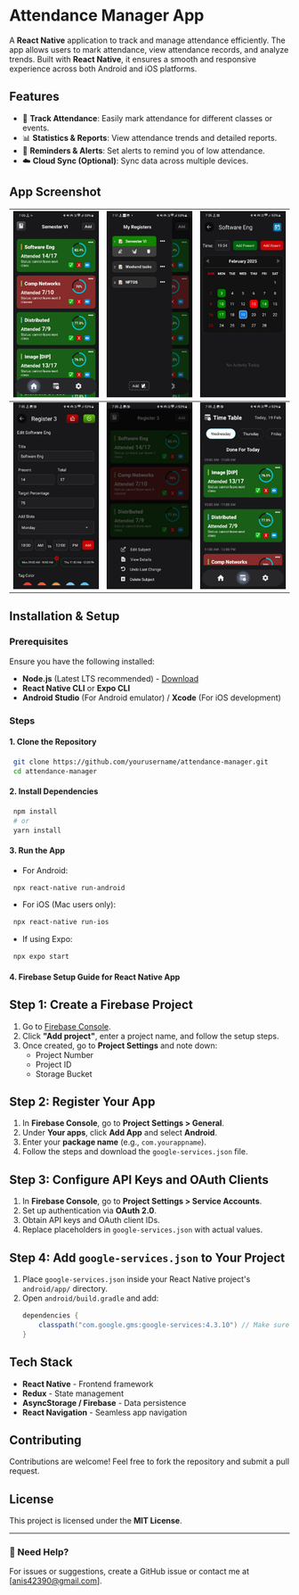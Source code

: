 # Attendance Manager App

A **React Native** application to track and manage attendance efficiently. The app allows users to mark attendance, view attendance records, and analyze trends. Built with **React Native**, it ensures a smooth and responsive experience across both Android and iOS platforms.

## Features
- 📅 **Track Attendance**: Easily mark attendance for different classes or events.
- 📊 **Statistics & Reports**: View attendance trends and detailed reports.
- 🔔 **Reminders & Alerts**: Set alerts to remind you of low attendance.
- ☁️ **Cloud Sync (Optional)**: Sync data across multiple devices.

## App Screenshot
| ![Image 1](./src/assets/screenshots/ss1.jpeg) | ![Image 2](./src/assets/screenshots/ss2.jpeg) | ![Image 3](./src/assets//screenshots/ss3.jpeg) |
|------------------------|------------------------|------------------------|
| ![Image 4](./src/assets/screenshots/ss4.jpeg) | ![Image 5](./src/assets/screenshots/ss5.jpeg) | ![Image 6](./src/assets/screenshots/ss6.jpeg) |


## Installation & Setup

### Prerequisites
Ensure you have the following installed:
- **Node.js** (Latest LTS recommended) - [Download](https://nodejs.org/)
- **React Native CLI** or **Expo CLI**
- **Android Studio** (For Android emulator) / **Xcode** (For iOS development)

### Steps
#### 1. Clone the Repository
```sh
 git clone https://github.com/yourusername/attendance-manager.git
 cd attendance-manager
```

#### 2. Install Dependencies
```sh
 npm install
 # or
 yarn install
```

#### 3. Run the App
- For Android:
```sh
 npx react-native run-android
```
- For iOS (Mac users only):
```sh
 npx react-native run-ios
```
- If using Expo:
```sh
 npx expo start
```
#### 4. Firebase Setup Guide for React Native App

## Step 1: Create a Firebase Project
1. Go to [Firebase Console](https://console.firebase.google.com/).
2. Click **"Add project"**, enter a project name, and follow the setup steps.
3. Once created, go to **Project Settings** and note down:
   - Project Number
   - Project ID
   - Storage Bucket

## Step 2: Register Your App
1. In **Firebase Console**, go to **Project Settings > General**.
2. Under **Your apps**, click **Add App** and select **Android**.
3. Enter your **package name** (e.g., `com.yourappname`).
4. Follow the steps and download the `google-services.json` file.

## Step 3: Configure API Keys and OAuth Clients
1. In **Firebase Console**, go to **Project Settings > Service Accounts**.
2. Set up authentication via **OAuth 2.0**.
3. Obtain API keys and OAuth client IDs.
4. Replace placeholders in `google-services.json` with actual values.

## Step 4: Add `google-services.json` to Your Project
1. Place `google-services.json` inside your React Native project's `android/app/` directory.
2. Open `android/build.gradle` and add:
   ```gradle
   dependencies {
       classpath("com.google.gms:google-services:4.3.10") // Make sure it's the latest version
   }


## Tech Stack
- **React Native** - Frontend framework
- **Redux** - State management
- **AsyncStorage / Firebase** - Data persistence
- **React Navigation** - Seamless app navigation

## Contributing
Contributions are welcome! Feel free to fork the repository and submit a pull request.

## License
This project is licensed under the **MIT License**.

---
### 📩 Need Help?
For issues or suggestions, create a GitHub issue or contact me at [anis42390@gmail.com].

